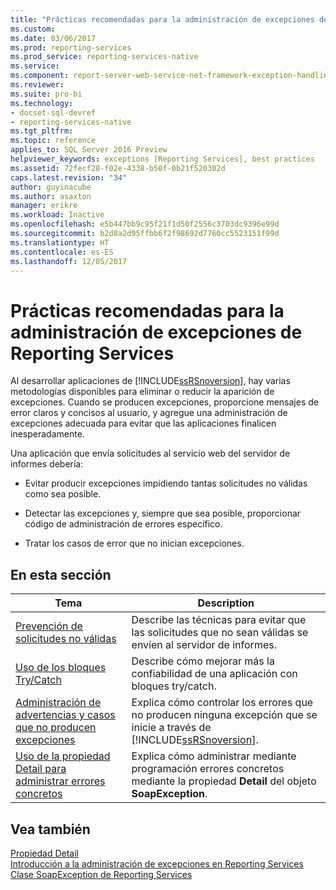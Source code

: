```yaml
---
title: "Prácticas recomendadas para la administración de excepciones de Reporting Services | Microsoft Docs"
ms.custom: 
ms.date: 03/06/2017
ms.prod: reporting-services
ms.prod_service: reporting-services-native
ms.service: 
ms.component: report-server-web-service-net-framework-exception-handling
ms.reviewer: 
ms.suite: pro-bi
ms.technology:
- docset-sql-devref
- reporting-services-native
ms.tgt_pltfrm: 
ms.topic: reference
applies_to: SQL Server 2016 Preview
helpviewer_keywords: exceptions [Reporting Services], best practices
ms.assetid: 72fecf28-f02e-4338-b50f-0b21f520302d
caps.latest.revision: "34"
author: guyinacube
ms.author: asaxton
manager: erikre
ms.workload: Inactive
ms.openlocfilehash: e5b447bb9c95f21f1d50f2556c3703dc9396e99d
ms.sourcegitcommit: b2d8a2d95ffbb6f2f98692d7760cc5523151f99d
ms.translationtype: HT
ms.contentlocale: es-ES
ms.lasthandoff: 12/05/2017
---
```

# <a name="best-practices-for-reporting-services-exception-handling"></a>Prácticas recomendadas para la administración de excepciones de Reporting Services
  Al desarrollar aplicaciones de [!INCLUDE[ssRSnoversion](../../../includes/ssrsnoversion-md.md)], hay varias metodologías disponibles para eliminar o reducir la aparición de excepciones. Cuando se producen excepciones, proporcione mensajes de error claros y concisos al usuario, y agregue una administración de excepciones adecuada para evitar que las aplicaciones finalicen inesperadamente.  
  
 Una aplicación que envía solicitudes al servicio web del servidor de informes debería:  
  
-   Evitar producir excepciones impidiendo tantas solicitudes no válidas como sea posible.  
  
-   Detectar las excepciones y, siempre que sea posible, proporcionar código de administración de errores específico.  
  
-   Tratar los casos de error que no inician excepciones.  
  
## <a name="in-this-section"></a>En esta sección  
  
|Tema|Description|  
|-----------|-----------------|  
|[Prevención de solicitudes no válidas](../../../reporting-services/report-server-web-service-net-framework-exception-handling/best-practices/preventing-invalid-requests.md)|Describe las técnicas para evitar que las solicitudes que no sean válidas se envíen al servidor de informes.|  
|[Uso de los bloques Try/Catch](../../../reporting-services/report-server-web-service-net-framework-exception-handling/best-practices/using-try-and-catch-blocks.md)|Describe cómo mejorar más la confiabilidad de una aplicación con bloques try/catch.|  
|[Administración de advertencias y casos que no producen excepciones](../../../reporting-services/report-server-web-service-net-framework-exception-handling/best-practices/handling-warnings-and-cases-that-do-not-cause-exceptions.md)|Explica cómo controlar los errores que no producen ninguna excepción que se inicie a través de [!INCLUDE[ssRSnoversion](../../../includes/ssrsnoversion-md.md)].|  
|[Uso de la propiedad Detail para administrar errores concretos](../../../reporting-services/report-server-web-service-net-framework-exception-handling/best-practices/using-the-detail-property-to-handle-specific-errors.md)|Explica cómo administrar mediante programación errores concretos mediante la propiedad **Detail** del objeto **SoapException**.|  
  
## <a name="see-also"></a>Vea también  
 [Propiedad Detail](../../../reporting-services/report-server-web-service-net-framework-exception-handling/soapexception-class/detail-property.md)   
 [Introducción a la administración de excepciones en Reporting Services](../../../reporting-services/report-server-web-service-net-framework-exception-handling/introducing-exception-handling-in-reporting-services.md)   
 [Clase SoapException de Reporting Services](../../../reporting-services/report-server-web-service-net-framework-exception-handling/soapexception-class/reporting-services-soapexception-class.md)  
  
  
